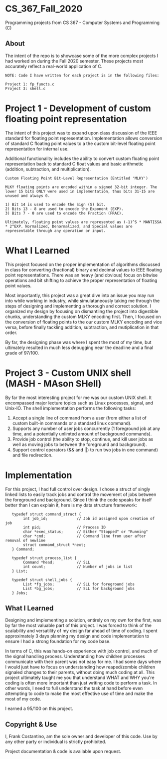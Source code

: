 # CS_367_Fall_2020

Programming projects from CS 367 - Computer Systems and Programming (C)

## About

The intent of the repo is to showcase some of the more complex projects I had worked on during the Fall 2020 semester. These projects most accurately reflect a real-world application of C.

    NOTE: Code I have written for each project is in the following files:
    
    Project 1: fp_functs.c
    Project 3: shell.c

# Project 1 - Development of custom floating point representation

The intent of this project was to expand upon class discussion of the IEEE standard for floating point representation. Implementation allows conversion of standard C floating point values to a the custom bit-level floating point representation for internal use.

Additional functionality includes the ability to convert custom floating point representation back to standard C float values and basic arithmetic (addition, subtraction, and multiplication).

    Custom Floating Point Bit-Level Representation (Entitled 'MLKY')
    
    MLKY floating points are encoded within a signed 32-bit integer. The lower 15 bits ONLY were used in implementation, thus bits 31-15 are unused and always 0.
    
    1) Bit 14 is used to encode the Sign (S) bit.
    2) Bits 13 - 8 are used to encode the Exponent (EXP).
    3) Bits 7 - 0 are used to encode the Fraction (FRAC).
    
    Ultimately, floating point values are represented as (-1)^S * MANTISSA * 2^EXP. Normalized, Denormalized, and Special values are representable through any operation or input.

# What I Learned

This project focused on the proper implementation of algorithms discussed in class for converting (fractional) binary and decimal values to IEEE floating point representations. There was an heavy (and obvious) focus on bitwise operations and bit shifting to achieve the proper representation of floating point values.

Most importantly, this project was a great dive into an issue you may run into while working in industry, while simulataneously taking me through the steps of designing and implementing a thorough and correct solution. I organized my design by focusing on dismantling the project into digestible chunks, understanding the custom MLKY encoding first. Then, I focused on the conversion of floating points to the our custom MLKY encoding and vice versa, before finally tackling addition, subtraction, and mutiplication in that order.

By far, the designing phase was where I spent the most of my time, but ultimately resulted in much less debugging near the deadline and a final grade of 97/100.

# Project 3 - Custom UNIX shell (MASH - MAson SHell)

By far the most interesting project for me was our custom UNIX shell. It encompassed major lecture topics such as Linux processes, signal, and Unix-IO. The shell implementation performs the following tasks:

1) Accept a single line of command from a user (from either a list of custom built-in commands or a standard linux command).
2) Supports any number of user jobs concurrently (1 foreground job at any time, and a potentially unlimted amount of background commands).
3) Provide job control (the ability to stop, continue, and kill user jobs as well as moving jobs to between the foreground and background).
4) Support control operators (&& and ||) to run two jobs in one command) and file redirection.

# Implementation

For this project, I had full control over design. I chose a struct of singly linked lists to easily track jobs and control the movement of jobs between the foreground and background. Since I think the code speaks for itself better than I can explain it, here is my data structure framework:

       typedef struct command_struct {
            int job_id;             // Job id assigned upon creation of job
            int pid;                // Process ID
            char *exec_status;      // Either "Stopped" or "Running"
            char *cmd;              // Command line from user after removal of newline
            struct command_struct *next;
       } Command;
       
       typedef struct process_list {
            Command *head;          // SLL
            int count;              // Number of jobs in list
       } List;
       
       typedef struct shell_jobs {
            List *fg_jobs;          // SLL for foreground jobs
            List *bg_jobs;          // SLL for background jobs
       } Jobs;

## What I Learned

Designing and implementing a solution, entirely on my own for the first, was by far the most valuable part of this project. I was forced to think of the scalability and versatility of my design far ahead of time of coding. I spent approximately 3 days planning my design and code implementation to ensure I had a strong foundation for my code base.

In terms of C, this was hands-on experience with job control, and much of the signal handling process. Understanding how children processes communicate with their parent was not easy for me. I had some days where I would just have to focus on understanding how reaped/zombie children signaled changes to their parents, without doing much coding at all. This project ultimately taught me you that understand WHAT and WHY you're coding is often more important than just writing code to perform a task. In other words, I need to full understand the task at hand before even attempting to code to make the most effective use of time and make the most of my code.

I earned a 95/100 on this project.

## Copyright & Use
I, Frank Costantino, am the sole owner and developer of this code. Use by any other party or individual is strictly prohibited.

Project documentation & code is available upon request.
